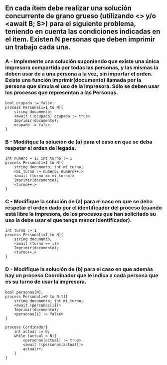 ## En cada ítem debe realizar una solución concurrente de grano grueso (utilizando <> y/o <await B; S>) para el siguiente problema, teniendo en cuenta las condiciones indicadas en el item. Existen N personas que deben imprimir un trabajo cada una.

### A - Implemente una solución suponiendo que existe una única impresora compartida por todas las personas, y las mismas la deben usar de a una persona a la vez, sin importar el orden. Existe una función Imprimir(documento) llamada por la persona que simula el uso de la impresora. Sólo se deben usar los procesos que representan a las Personas.

```
bool ocupada := false; 
process Persona[i=1 to N]{
    string documento;
    <await (!ocupada) ocupada := true>
    Imprimir(documento);
    ocupado := false
}
```

### B - Modifique la solución de (a) para el caso en que se deba respetar el orden de llegada.
```
int numero = 1; int turno := 1
process Persona[i=1 to N]{
    string documento; int mi_turno;
    <mi_turno := numero; numero++;>
    <await (turno == mi_turno)>
    Imprimir(documento);
    <turno++;>
}
```

### C - Modifique la solución de (a) para el caso en que se deba respetar el orden dado por el identificador del proceso (cuando está libre la impresora, de los procesos que han solicitado su uso la debe usar el que tenga menor identificador).
```
int turno := 1
process Persona[i=1 to N]{
    string documento;
    <await (turno == i)>
    Imprimir(documento);
    <turno++;>
}
```

### D - Modifique la solución de (b) para el caso en que además hay un proceso Coordinador que le indica a cada persona que es su turno de usar la impresora.
```
bool personas[N];
process Persona[i=0 to N-1]{
    string documento; int mi_turno;
    <await (personas[i])>
    Imprimir(documento);
    <personas[i] := false>
}

process Cordinador{
    int actual := 0;
    while (actual < N){
        <personas[actual] := true>
        <await !(personas[actual])>
        actual++;
    }
}
```